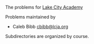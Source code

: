 The problems for [Lake City Academy](https://lcja.org/)

Problems maintained by 
 - Caleb Bibb cbibb@lcja.org

Subdirectories are organized by course.
